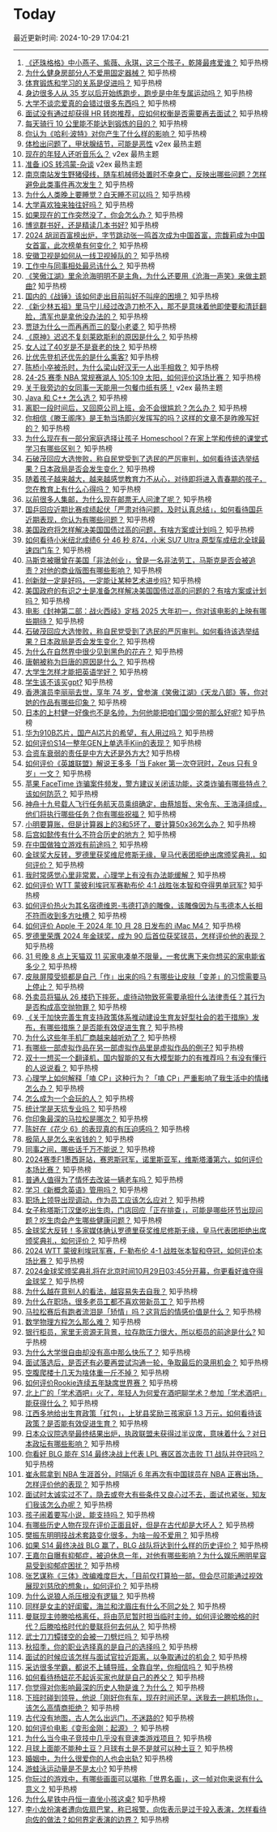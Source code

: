 # Today

最近更新时间: 2024-10-29 17:04:21

--- 
1. [《还珠格格》中小燕子、紫薇、永琪，这三个孩子，乾隆最疼爱谁？](https://www.zhihu.com/question/389969852) 知乎热榜
2. [为什么健身房部分人不爱用固定器械？](https://www.zhihu.com/question/668126721) 知乎热榜
3. [体育锻炼和学习的关系是促进吗？](https://www.zhihu.com/question/722777189) 知乎热榜
4. [身边很多人从 35 岁以后开始练跑步，跑步是中年专属运动吗？](https://www.zhihu.com/question/668056879) 知乎热榜
5. [大学不谈恋爱真的会错过很多东西吗？](https://www.zhihu.com/question/2312099694) 知乎热榜
6. [面试没有通过却获得 HR 转岗推荐，应如何权衡是否需要再去面试？](https://www.zhihu.com/question/668857129) 知乎热榜
7. [每天骑行 10 公里能不能达到锻炼的目的？](https://www.zhihu.com/question/887423911) 知乎热榜
8. [你认为《哈利·波特》对你产生了什么样的影响？](https://www.zhihu.com/question/441293885) 知乎热榜
9. [体检出问题了，甲状腺结节，可能是恶性](https://www.v2ex.com/t/1084486) v2ex 最热主题
10. [现在的年轻人还听音乐么？](https://www.v2ex.com/t/1084473) v2ex 最热主题
11. [准备 iOS 转鸿蒙-杂谈](https://www.v2ex.com/t/1084449) v2ex 最热主题
12. [南京南站发生野猪侵线，随车机械师处置时不幸身亡，反映出哪些问题？怎样避免此类事件再次发生？](https://www.zhihu.com/question/2445112420) 知乎热榜
13. [为什么人类晚上要睡觉？白天睡不可以吗？](https://www.zhihu.com/question/1855974737) 知乎热榜
14. [大学喜欢独来独往好吗？](https://www.zhihu.com/question/2389293098) 知乎热榜
15. [如果现在的工作突然没了，你会怎么办？](https://www.zhihu.com/question/2362130128) 知乎热榜
16. [博览群书好，还是精读几本书好?](https://www.zhihu.com/question/2002756710) 知乎热榜
17. [2024 胡润百富榜出炉，字节跳动张一鸣首次成为中国首富，宗馥莉成为中国女首富，此次榜单有何变化？](https://www.zhihu.com/question/2436309827) 知乎热榜
18. [安徽卫视是如何从一线卫视掉队的？](https://www.zhihu.com/question/270154168) 知乎热榜
19. [工作中与同事相处最忌讳什么？](https://www.zhihu.com/question/2339679360) 知乎热榜
20. [《笑傲江湖》里余沧海明明不是主角，为什么还要用《沧海一声笑》来做主题曲?](https://www.zhihu.com/question/690246927) 知乎热榜
21. [国内的《战锤》该如何走出目前叫好不叫座的困境？](https://www.zhihu.com/question/2247183264) 知乎热榜
22. [《新少林五祖》里马宁儿经过改造刀枪不入，那不是意味着他即使要和清廷翻脸，清军也是拿他没办法的？](https://www.zhihu.com/question/2283314894) 知乎热榜
23. [贾琏为什么一而再再而三的娶小老婆？](https://www.zhihu.com/question/1241376677) 知乎热榜
24. [《原神》迟迟不复刻莱欧斯利的原因是什么？](https://www.zhihu.com/question/2374500961) 知乎热榜
25. [女人过了40岁是不是衰老的快？](https://www.zhihu.com/question/2256405125) 知乎热榜
26. [比优先登机还优先的是什么乘客?](https://www.zhihu.com/question/2026247096) 知乎热榜
27. [陈桥小卒被杀时，为什么梁山好汉无一人出手相救？](https://www.zhihu.com/question/595606625) 知乎热榜
28. [24-25 赛季 NBA 常规赛湖人 105:109 太阳，如何评价这场比赛？](https://www.zhihu.com/question/2429982467) 知乎热榜
29. [关于我旁边的女同事一天能用一包餐巾纸有感！](https://www.v2ex.com/t/1084471) v2ex 最热主题
30. [Java 和 C++ 怎么选？](https://www.zhihu.com/question/1579227379) 知乎热榜
31. [离职一段时间后，又回原公司上班，会不会很尴尬？怎么办？](https://www.zhihu.com/question/761196062) 知乎热榜
32. [你相信《滕王阁序》是王勃当场即兴发挥写的吗？这样的文章不是昨晚写好的？](https://www.zhihu.com/question/632448264) 知乎热榜
33. [为什么现在有一部分家庭选择让孩子 Homeschool？在家上学和传统的课堂式学习有哪些区别？](https://www.zhihu.com/question/19851374) 知乎热榜
34. [石破茂回应大选惨败，称自民党受到了选民的严厉审判，如何看待该选举结果？日本政局是否会发生变化？](https://www.zhihu.com/question/2313789053) 知乎热榜
35. [随着孩子越来越大，越来越感觉教育力不从心，对待即将进入青春期的孩子，您在教育上有什么心得吗？](https://www.zhihu.com/question/1576089549) 知乎热榜
36. [以前很多人集邮，为什么现在邮票无人问津了呢？](https://www.zhihu.com/question/666724959) 知乎热榜
37. [国乒回应近期比赛成绩起伏「严肃对待问题，及时认真总结」，如何看待国乒近期表现，你认为有哪些问题？](https://www.zhihu.com/question/2435102693) 知乎热榜
38. [美国政府将怎样解决美国国债过高的问题，有啥方案或计划吗？](https://www.zhihu.com/question/2257469098) 知乎热榜
39. [如何看待小米纽北成绩6 分 46 秒 874，小米 SU7 Ultra 原型车成纽北全球最速四门车？](https://www.zhihu.com/question/2437510356) 知乎热榜
40. [马斯克被曝曾在美国「非法创业」，曾是一名非法劳工，马斯克是否会被追责？对他的商业版图有哪些影响？](https://www.zhihu.com/question/2314650273) 知乎热榜
41. [创新就一定是好吗，一定能让某种艺术进步吗?](https://www.zhihu.com/question/1854229820) 知乎热榜
42. [美国政府的有识之士是准备怎样解决美国国债过高的问题的？有啥方案或计划吗？](https://www.zhihu.com/question/2257469098) 知乎热榜
43. [电影《封神第二部：战火西岐》定档 2025 大年初一，你对该电影的上映有哪些期待？](https://www.zhihu.com/question/2427851833) 知乎热榜
44. [石破茂回应大选惨败，称自民党受到了选民的严厉审判。如何看待该选举结果？日本政局是否会发生变化？](https://www.zhihu.com/question/2313789053) 知乎热榜
45. [为什么在自然界中很少见到黑色的花卉？](https://www.zhihu.com/question/2001857466) 知乎热榜
46. [唐朝被称为巨唐的原因是什么？](https://www.zhihu.com/question/635245741) 知乎热榜
47. [大学生怎样才能把英语学好？](https://www.zhihu.com/question/2266563342) 知乎热榜
48. [学生该不该买gpt?](https://www.zhihu.com/question/663710299) 知乎热榜
49. [香港演员李丽丽去世，享年 74 岁，曾参演《笑傲江湖》《天龙八部》等，你对她的作品有哪些印象？](https://www.zhihu.com/question/2344427416) 知乎热榜
50. [日本的上村健一好像也不是名帅，为何他能把咱们国少带的那么好呢?](https://www.zhihu.com/question/2271913187) 知乎热榜
51. [华为910B芯片，国产AI芯片的希望，有人用过吗？](https://www.zhihu.com/question/630777644) 知乎热榜
52. [如何评价S14一整年GEN上单选手Kiin的表现？](https://www.zhihu.com/question/2322922155) 知乎热榜
53. [合资车衰弱的责任是中方大还是外方大?](https://www.zhihu.com/question/1447493780) 知乎热榜
54. [如何评价《英雄联盟》解说王多多「当 Faker 第一次夺冠时，Zeus 只有 9 岁」一文？](https://www.zhihu.com/question/2343529947) 知乎热榜
55. [苹果 FaceTime 诈骗案件频发，警方建议关闭该功能，这类诈骗有哪些特点？该如何防范？](https://www.zhihu.com/question/2389708991) 知乎热榜
56. [神舟十九号载人飞行任务航天员乘组确定，由蔡旭哲、宋令东、王浩泽组成，他们将执行哪些任务？你有哪些祝福？](https://www.zhihu.com/question/2423542307) 知乎热榜
57. [小明要算账，但是计算器上的3和5坏了，要计算50x36怎么办？](https://www.zhihu.com/question/1494578413) 知乎热榜
58. [后宫如懿传有什么不符合历史的地方？](https://www.zhihu.com/question/56677891) 知乎热榜
59. [在中国做独立游戏有前途吗？](https://www.zhihu.com/question/322445095) 知乎热榜
60. [金球奖大反转，罗德里获奖维尼修斯无缘，皇马代表团拒绝出席颁奖典礼，如何评价？](https://www.zhihu.com/question/2387166782) 知乎热榜
61. [我时常感觉心里非常累，心理学上有没有办法能缓解？](https://www.zhihu.com/question/1198358717) 知乎热榜
62. [如何评价 WTT 蒙彼利埃冠军赛勒布伦 4:1 战胜张本智和夺得男单冠军?](https://www.zhihu.com/question/2284604950) 知乎热榜
63. [如何评价热火为其名宿德维恩-韦德打造的雕像，该雕像因为与韦德本人长相不符而收到多方吐槽？](https://www.zhihu.com/question/2319670538) 知乎热榜
64. [如何评价 Apple 于 2024 年 10 月 28 日发布的 iMac M4？](https://www.zhihu.com/question/2391537017) 知乎热榜
65. [罗德里荣膺 2024 年金球奖，成为 90 后首位获奖球员，怎样评价他的表现？](https://www.zhihu.com/question/2406949678) 知乎热榜
66. [31 号晚 8 点上天猫双 11 买家电凑单不限量，一套优惠下来你想买的家电能省多少？](https://www.zhihu.com/question/2269155409) 知乎热榜
67. [皮肤屏障受损都是自己「作」出来的吗？有哪些让皮肤「变差」的习惯需要马上停止？](https://www.zhihu.com/question/884005617) 知乎热榜
68. [外卖员将猫从 26 楼扔下摔死，虐待动物致死需要承担什么法律责任？其行为是否构成高空抛物罪？](https://www.zhihu.com/question/2327291117) 知乎热榜
69. [《关于加快完善生育支持政策体系推动建设生育友好型社会的若干措施》发布，有哪些措施？是否能有效促进生育？](https://www.zhihu.com/question/2364199676) 知乎热榜
70. [为什么这些年手机厂商越来越听劝了？](https://www.zhihu.com/question/1911117064) 知乎热榜
71. [有哪些一部虚拟作品在另一部虚拟作品里是虚拟作品的例子?](https://www.zhihu.com/question/1959257570) 知乎热榜
72. [双十一想买一个翻译机，国内智能的又有大模型能力的有推荐吗？有没有懂行的人说说看？](https://www.zhihu.com/question/2037674951) 知乎热榜
73. [心理学上如何解释「嗑 CP」这种行为？「嗑 CP」严重影响了我生活中的情绪怎么办？](https://www.zhihu.com/question/1796013072) 知乎热榜
74. [怎么成为一个会玩的人？](https://www.zhihu.com/question/20914932) 知乎热榜
75. [统计学是天坑专业吗？](https://www.zhihu.com/question/511114673) 知乎热榜
76. [你印象最深的马拉松是哪次？](https://www.zhihu.com/question/1052285838) 知乎热榜
77. [陈好在《花少 6》的表现真的有压迫感吗？](https://www.zhihu.com/question/666280461) 知乎热榜
78. [极简人是怎么来省钱的？](https://www.zhihu.com/question/437238641) 知乎热榜
79. [同事之间，哪些话千万不能说？](https://www.zhihu.com/question/472183594) 知乎热榜
80. [2024赛季F1墨西哥站，赛恩斯冠军，诺里斯亚军，维斯塔潘第六，如何评价本场比赛？](https://www.zhihu.com/question/2308093307) 知乎热榜
81. [普通人值得为了情怀去改装一辆老车吗？](https://www.zhihu.com/question/2123834730) 知乎热榜
82. [学习《新概念英语》管用吗？](https://www.zhihu.com/question/321632002) 知乎热榜
83. [职场上领导出现调动，作为员工应该怎么应对？](https://www.zhihu.com/question/1108425427) 知乎热榜
84. [女子称塔斯汀汉堡吃出生肉，门店回应「正在排查」，可能是哪些环节出现问题？吃生肉会产生哪些健康问题？](https://www.zhihu.com/question/2308615253) 知乎热榜
85. [金球奖大反转！多家媒体确认罗德里获奖维尼修斯无缘，皇马代表团拒绝出席颁奖典礼，如何评价？](https://www.zhihu.com/question/2387166782) 知乎热榜
86. [2024 WTT 蒙彼利埃冠军赛，F-勒布伦 4-1 战胜张本智和夺冠，如何评价本场比赛？](https://www.zhihu.com/question/2273032607) 知乎热榜
87. [2024金球奖颁奖典礼将在北京时间10月29日03:45分开幕，你更看好谁夺得金球奖？](https://www.zhihu.com/question/2313894472) 知乎热榜
88. [为什么越在意别人的看法，越容易失去自我？](https://www.zhihu.com/question/667929021) 知乎热榜
89. [为什么在职场，很多老员工都不喜欢带新员工？](https://www.zhihu.com/question/1763435966) 知乎热榜
90. [马拉松赛后有跑者流泪是「矫情」吗？这背后的情感价值是什么？](https://www.zhihu.com/question/891927144) 知乎热榜
91. [数学物理方程怎么那么难？](https://www.zhihu.com/question/312751640) 知乎热榜
92. [银行柜员，家里无资源无背景，拉存款压力很大，所以柜员的前途是什么?](https://www.zhihu.com/question/660299116) 知乎热榜
93. [为什么大学很自由却没有高中那么快乐了？](https://www.zhihu.com/question/627742880) 知乎热榜
94. [面试落选后，是否还有必要再尝试沟通一轮，争取最后的录用机会？](https://www.zhihu.com/question/668860972) 知乎热榜
95. [空腹爬楼十几天为啥体重一斤不掉？](https://www.zhihu.com/question/1777180157) 知乎热榜
96. [如何评价Rookie连续五年缺席世界赛？](https://www.zhihu.com/question/666109057) 知乎热榜
97. [北上广的「学术酒吧」火了，年轻人为何爱在酒吧聊学术？参加「学术酒吧」能获得什么？](https://www.zhihu.com/question/666541481) 知乎热榜
98. [江西多地给出生育政策「红包」，上犹县奖励三孩家庭 1.3 万元，如何看待该政策？是否能有效促进生育？](https://www.zhihu.com/question/2313150619) 知乎热榜
99. [日本众议院选举最终结果出炉，执政联盟未获得过半议席，意味着什么？对日本政坛有哪些影响？](https://www.zhihu.com/question/2308077804) 知乎热榜
100. [你看好 BLG 能在 S14 最终决战上代表 LPL 赛区首次击败 T1 战队并夺冠吗？](https://www.zhihu.com/question/2283701094) 知乎热榜
101. [崔永熙拿到 NBA 生涯首分，时隔近 6 年再次有中国球员在 NBA 正赛出场，怎样评价他的表现？](https://www.zhihu.com/question/2311047736) 知乎热榜
102. [面试时太诚实过不了，隐去或夸大有些条件又良心过不去，面试也紧张，知友们我该怎么办呢？](https://www.zhihu.com/question/2093402321) 知乎热榜
103. [孩子闹着要写小说，能支持吗？](https://www.zhihu.com/question/2184588481) 知乎热榜
104. [有哪些历史人物在现在评价正面且好，但是在古代却是大坏人？](https://www.zhihu.com/question/1913269832) 知乎热榜
105. [樊振东明明技战术套路变化很多，为啥一般不爱用？](https://www.zhihu.com/question/597184679) 知乎热榜
106. [如果 S14 最终决战 BLG 赢了，BLG 战队将达到什么样的历史评价？](https://www.zhihu.com/question/2283514557) 知乎热榜
107. [王嘉尔自曝有抑郁症，被迫休息一年，对他有哪些影响？为什么娱乐圈明星容易受到抑郁症困扰？](https://www.zhihu.com/question/1900118047) 知乎热榜
108. [张艺谋称《三体》改编难度巨大，「目前仅打算拍一部，但会尽可能通过视效展现刘慈欣的想象」，如何评价？](https://www.zhihu.com/question/1634910547) 知乎热榜
109. [为什么说狼人杀压根没有逻辑？](https://www.zhihu.com/question/657157009) 知乎热榜
110. [同样是女主的好闺蜜，海兰和沈眉庄有什么不同之处？](https://www.zhihu.com/question/853321546) 知乎热榜
111. [曼联现主帅滕哈格离任，将由范尼暂时担当临时主帅，如何评论滕哈格的时代？后滕哈格时代的曼联将何去何从？](https://www.zhihu.com/question/2376696049) 知乎热榜
112. [武士刀刀镡镂空的会被一刀劈烂吗？](https://www.zhihu.com/question/660452162) 知乎热榜
113. [秋招季，你的职业选择真的是自己的选择吗？](https://www.zhihu.com/question/2173752189) 知乎热榜
114. [面试的时候应该怎样与面试官拉近距离，以争取通过的机会？](https://www.zhihu.com/question/668857137) 知乎热榜
115. [采访很多学霸，都说不上辅导班，全靠自学，你相信吗？](https://www.zhihu.com/question/652958729) 知乎热榜
116. [如何看待杨妞花不起诉买家也就是自己的养父？](https://www.zhihu.com/question/828674555) 知乎热榜
117. [你觉得对你影响最深的历史人物是谁？为什么？](https://www.zhihu.com/question/1193001361) 知乎热榜
118. [下班时碰到领导，他说「刚好你有车，现在时间还早，送我去一趟机场你」，该怎么高情商拒绝？](https://www.zhihu.com/question/1958734307) 知乎热榜
119. [古代没有地图，古人怎么出远门，不迷路的?](https://www.zhihu.com/question/664740545) 知乎热榜
120. [如何评价电影《变形金刚：起源》？](https://www.zhihu.com/question/667339584) 知乎热榜
121. [为什么当今电子竞技中几乎没有竞速类游戏项目？](https://www.zhihu.com/question/271021493) 知乎热榜
122. [月球上面能不能种土豆？月球有土是不是就可以种土豆？](https://www.zhihu.com/question/1624673540) 知乎热榜
123. [婚姻中，为什么很爱你的人也会出轨?](https://www.zhihu.com/question/1065003606) 知乎热榜
124. [游蛙泳运动量是不是太小?](https://www.zhihu.com/question/459259739) 知乎热榜
125. [你玩过的游戏中，有哪些画面可以堪称「世界名画」，这一帧对你来说有什么意义？](https://www.zhihu.com/question/2346441723) 知乎热榜
126. [为什么星铁中丹恒一直坐小孩这桌?](https://www.zhihu.com/question/2231044120) 知乎热榜
127. [李小龙扮演者遭向佐扇巴掌，称已报警，向佐表示是过于投入表演，怎样看待向佐的做法？如何界定表演的边界？](https://www.zhihu.com/question/2338550047) 知乎热榜

